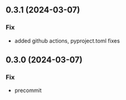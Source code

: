 ## 0.3.1 (2024-03-07)

### Fix

- added github actions, pyproject.toml fixes

## 0.3.0 (2024-03-07)

### Fix

- precommit

